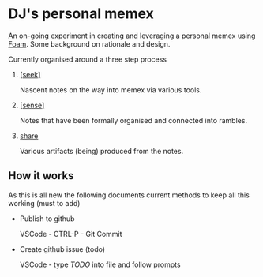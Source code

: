 # DJ's personal memex

An on-going experiment in creating and leveraging a personal memex using [Foam](https://foambubble.githubio/). Some background on rationale and design.

Currently organised around a three step process

1. [[seek]](seek)
    
    Nascent notes on the way into memex via various tools.
2. [[sense]](sense)

    Notes that have been formally organised and connected into rambles.
3. [share](share)

    Various artifacts (being) produced from the notes.



## How it works 

As this is all new the following documents current methods to keep all this working (must to add)

- Publish to github

  VSCode - CTRL-P - Git Commit

- Create github issue (todo)

  VSCode - type _TODO_ into file and follow prompts



[//begin]: # "Autogenerated link references for markdown compatibility"
[tmp]: tmp "tmp"
[//end]: # "Autogenerated link references"